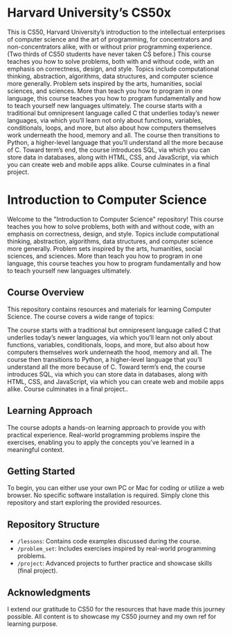 # Harvard University’s CS50x
This is CS50, Harvard University’s introduction to the intellectual enterprises of computer science and the art of programming, for concentrators and non-concentrators alike, with or without prior programming experience. (Two thirds of CS50 students have never taken CS before.) This course teaches you how to solve problems, both with and without code, with an emphasis on correctness, design, and style. Topics include computational thinking, abstraction, algorithms, data structures, and computer science more generally. Problem sets inspired by the arts, humanities, social sciences, and sciences. More than teach you how to program in one language, this course teaches you how to program fundamentally and how to teach yourself new languages ultimately. The course starts with a traditional but omnipresent language called C that underlies today’s newer languages, via which you’ll learn not only about functions, variables, conditionals, loops, and more, but also about how computers themselves work underneath the hood, memory and all. The course then transitions to Python, a higher-level language that you’ll understand all the more because of C. Toward term’s end, the course introduces SQL, via which you can store data in databases, along with HTML, CSS, and JavaScript, via which you can create web and mobile apps alike. Course culminates in a final project.

# Introduction to Computer Science

Welcome to the "Introduction to Computer Science" repository! This course teaches you how to solve problems, both with and without code, with an emphasis on correctness, design, and style.
Topics include computational thinking, abstraction, algorithms, data structures, and computer science more generally. Problem sets inspired by the arts, humanities, social sciences, and sciences.
More than teach you how to program in one language, this course teaches you how to program fundamentally and how to teach yourself new languages ultimately.

## Course Overview

This repository contains resources and materials for learning Computer Science. The course covers a wide range of topics:

The course starts with a traditional but omnipresent language called C that underlies today’s newer languages, via which you’ll learn not only about functions, variables, conditionals, loops, and more, but also about how computers themselves work underneath the hood, memory and all.
The course then transitions to Python, a higher-level language that you’ll understand all the more because of C. Toward term’s end, the course introduces SQL, via which you can store data in databases, along with HTML, CSS, and JavaScript, via which you can create web and mobile apps alike. Course culminates in a final project..

## Learning Approach

The course adopts a hands-on learning approach to provide you with practical experience. Real-world programming problems inspire the exercises, enabling you to apply the concepts you've learned in a meaningful context.

## Getting Started

To begin, you can either use your own PC or Mac for coding or utilize a web browser. No specific software installation is required. Simply clone this repository and start exploring the provided resources.

## Repository Structure

- `/lessons`: Contains code examples discussed during the course.
- `/problem_set`: Includes exercises inspired by real-world programming problems.
- `/project`: Advanced projects to further practice and showcase skills (final project).

## Acknowledgments

I extend our gratitude to CS50 for the resources that have made this journey possible. All content is to showcase my CS50 journey and my own ref for learning purpose.
